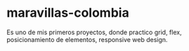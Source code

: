 # maravillas-colombia
Es uno de mis primeros proyectos, donde practico grid, flex, posicionamiento de elementos, responsive web design.
